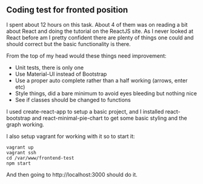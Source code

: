 ## Coding test for fronted position


I spent about 12 hours on this task. About 4 of them was on reading a bit about React and doing the tutorial on the ReactJS site. As I never looked at React before am I pretty confident there are plenty of things one could and should correct but the basic functionality is there. 

From the top of my head would these things need improvement:
* Unit tests, there is only one 
* Use Material-UI instead of Bootstrap
* Use a proper auto complete rather than a half working (arrows, enter etc)
* Style things, did a bare minimum to avoid eyes bleeding but nothing nice
* See if classes should be changed to functions

I used create-react-app to setup a basic project, and I installed react-bootstrap and react-minimal-pie-chart to get some basic styling and the graph working.

I also setup vagrant for working with it so to start it:
```shell
vagrant up
vagrant ssh
cd /var/www/frontend-test
npm start
```
And then going to http://localhost:3000 should do it.